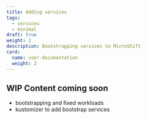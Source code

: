 ```yaml
---
title: Adding services
tags:
  - services
  - minimal
draft: true
weight: 2
description: Bootstrapping services to MicroShift
card:
  name: user-documentation
  weight: 2
---
```


## WIP Content coming soon

- bootstrapping and fixed workloads
- kustomizer to add bootstrap services
